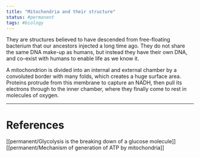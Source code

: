 ```yaml
---
title: "Mitochondria and their structure"
status: #permanent
tags: #biology 
---
```


They are structures believed to have descended from free-floating bacterium that our ancestors injected a long time ago. They do not share the same DNA make-up as humans, but instead they have their own DNA, and co-exist with humans to enable life as we know it.

A mitochondrion is divided into an internal and external chamber by a convoluted border with many folds, which creates a huge surface area. Proteins protrude from this membrane to capture an NADH, then pull its electrons through to the inner chamber, where they finally come to rest in molecules of oxygen.

---
# References

[[permanent/Glycolysis is the breaking down of a glucose molecule]]
[[permanent/Mechanism of generation of ATP by mitochondria]]